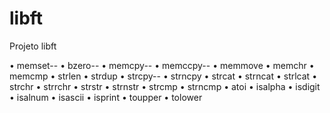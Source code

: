 # libft
Projeto libft

• memset--
• bzero--
• memcpy--
• memccpy--
• memmove
• memchr
• memcmp
• strlen 
• strdup
• strcpy--
• strncpy
• strcat
• strncat
• strlcat
• strchr
• strrchr
• strstr
• strnstr
• strcmp
• strncmp
• atoi 
• isalpha 
• isdigit
• isalnum
• isascii
• isprint
• toupper
• tolower
